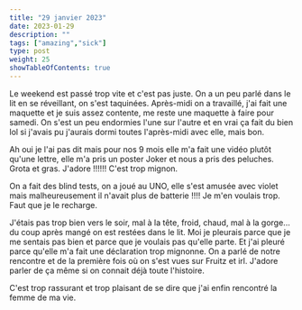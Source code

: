 ```yaml
---
title: "29 janvier 2023"
date: 2023-01-29
description: ""
tags: ["amazing","sick"]
type: post
weight: 25
showTableOfContents: true
---
```


Le weekend est passé trop vite et c'est pas juste. On a un peu parlé dans le lit en se réveillant, on s'est taquinées. Après-midi on a travaillé, j'ai fait une maquette et je suis assez contente, me reste une maquette à faire pour samedi. On s'est un peu endormies l'une sur l'autre et en vrai ça fait du bien lol si j'avais pu j'aurais dormi toutes l'après-midi avec elle, mais bon.

Ah oui je l'ai pas dit mais pour nos 9 mois elle m'a fait une vidéo plutôt qu'une lettre, elle m'a pris un poster Joker et nous a pris des peluches. Grota et gras. J'adore !!!!!! C'est trop mignon.

On a fait des blind tests, on a joué au UNO, elle s'est amusée avec violet mais malheureusement il n'avait plus de batterie !!!! Je m'en voulais trop. Faut que je le recharge.

J'étais pas trop bien vers le soir, mal à la tête, froid, chaud, mal à la gorge... du coup après mangé on est restées dans le lit. Moi je pleurais parce que je me sentais pas bien et parce que je voulais pas qu'elle parte. Et j'ai pleuré parce qu'elle m'a fait une déclaration trop mignonne. On a parlé de notre rencontre et de la première fois où on s'est vues sur Fruitz et irl. J'adore parler de ça même si on connait déjà toute l'histoire. 

C'est trop rassurant et trop plaisant de se dire que j'ai enfin rencontré la femme de ma vie.